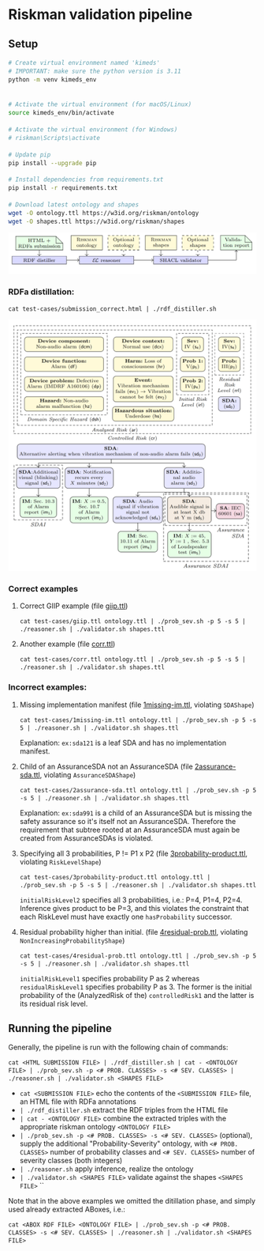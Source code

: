 # Riskman validation pipeline


## Setup



```bash
# Create virtual environment named 'kimeds'
# IMPORTANT: make sure the python version is 3.11
python -m venv kimeds_env


# Activate the virtual environment (for macOS/Linux)
source kimeds_env/bin/activate

# Activate the virtual environment (for Windows)
# riskman\Scripts\activate

# Update pip
pip install --upgrade pip

# Install dependencies from requirements.txt
pip install -r requirements.txt

# Download latest ontology and shapes
wget -O ontology.ttl https://w3id.org/riskman/ontology
wget -O shapes.ttl https://w3id.org/riskman/shapes
```

![alt text](img/flow.png)


### RDFa distillation:

```
cat test-cases/submission_correct.html | ./rdf_distiller.sh 
```

![alt text](img/instance.png)


### Correct examples
1.  Correct GIIP example (file [giip.ttl](test-cases/giip.ttl)) 

      ```
      cat test-cases/giip.ttl ontology.ttl | ./prob_sev.sh -p 5 -s 5 | ./reasoner.sh | ./validator.sh shapes.ttl   
      ```

2. Another example (file [corr.ttl](test-cases/corr.ttl))
      ```
      cat test-cases/corr.ttl ontology.ttl | ./prob_sev.sh -p 5 -s 5 | ./reasoner.sh | ./validator.sh shapes.ttl   
      ```

### Incorrect examples:
1.  Missing implementation manifest (file [1missing-im.ttl](test-cases/1missing-im.ttl), violating `SDAShape`) 

      ```
      cat test-cases/1missing-im.ttl ontology.ttl | ./prob_sev.sh -p 5 -s 5 | ./reasoner.sh | ./validator.sh shapes.ttl   
      ```

      Explanation: `ex:sda121` is a leaf SDA and has no implementation manifest.

2. Child of an AssuranceSDA not an AssuranceSDA (file [2assurance-sda.ttl](test-cases/2assurance-sda.ttl), violating `AssuranceSDAShape`)
      ```
      cat test-cases/2assurance-sda.ttl ontology.ttl | ./prob_sev.sh -p 5 -s 5 | ./reasoner.sh | ./validator.sh shapes.ttl   
      ```
      Explanation: `ex:sda991` is a child of an AssuranceSDA but is missing the safety assurance so it's itself not an AssuranceSDA. Therefore the requirement that subtree rooted at an AssuranceSDA must again be created from AssuranceSDAs is violated. 

3. Specifying all 3 probabilities, P != P1 x P2 (file [3probability-product.ttl](test-cases/3probability-product.ttl), violating `RiskLevelShape`)
      ```
      cat test-cases/3probability-product.ttl ontology.ttl | ./prob_sev.sh -p 5 -s 5 | ./reasoner.sh | ./validator.sh shapes.ttl   
      ```
      `initialRiskLevel2` specifies all 3 probabilities, i.e.:
         P=4,
         P1=4,
         P2=4.
        Inference gives product to be P=3, and this violates the constraint that each RiskLevel must have exactly one `hasProbability` successor.



4. Residual probability higher than initial. (file [4residual-prob.ttl](test-cases/4residual-prob.ttl), violating `NonIncreasingProbabilityShape`)
      ```
      cat test-cases/4residual-prob.ttl ontology.ttl | ./prob_sev.sh -p 5 -s 5 | ./reasoner.sh | ./validator.sh shapes.ttl   
      ```

      `initialRiskLevel1` specifies probability P as 2 whereas `residualRiskLevel1` specifies probability P as 3. The former is the initial probability of the (AnalyzedRisk of the) `controlledRisk1` and the latter is its residual risk level.



## Running the pipeline

Generally, the pipeline is run with the following chain of commands:

```
cat <HTML SUBMISSION FILE> | ./rdf_distiller.sh | cat - <ONTOLOGY FILE> | ./prob_sev.sh -p <# PROB. CLASSES> -s <# SEV. CLASSES> | ./reasoner.sh | ./validator.sh <SHAPES FILE>
```

- `cat <SUBMISSION FILE>` echo the contents of the `<SUBMISSION FILE>` file, an HTML file with RDFa annotations
- `| ./rdf_distiller.sh` extract the RDF triples from the HTML file
- `| cat - <ONTOLOGY FILE>` combine the extracted triples with the appropriate riskman ontology `<ONTOLOGY FILE>`
- `| ./prob_sev.sh -p <# PROB. CLASSES> -s <# SEV. CLASSES>` (optional), supply the additional "Probability-Severity" ontology, with `<# PROB. CLASSES>` number of probability classes and `<# SEV. CLASSES>` number of severity classes (both integers)
- `| ./reasoner.sh` apply inference, realize the ontology
- `| ./validator.sh <SHAPES FILE>` validate against the shapes `<SHAPES FILE>`
``

Note that in the above examples we omitted the ditillation phase, and simply used already extracted ABoxes, i.e.:

```
cat <ABOX RDF FILE> <ONTOLOGY FILE> | ./prob_sev.sh -p <# PROB. CLASSES> -s <# SEV. CLASSES> | ./reasoner.sh | ./validator.sh <SHAPES FILE>
```